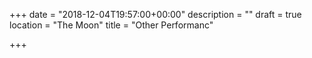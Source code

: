 +++
date = "2018-12-04T19:57:00+00:00"
description = ""
draft = true
location = "The Moon"
title = "Other Performanc"

+++
